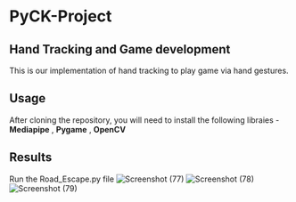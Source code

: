 # PyCK-Project
## Hand Tracking and Game development 
This is our implementation of hand tracking to play game via hand gestures.
## Usage
After cloning the repository, you will need to install the following libraies - **Mediapipe** , **Pygame** , **OpenCV**
## Results
Run the Road_Escape.py file
![Screenshot (77)](https://user-images.githubusercontent.com/81844215/125366719-49567580-e394-11eb-8282-e98766c82bb3.png)
![Screenshot (78)](https://user-images.githubusercontent.com/81844215/125366722-4b203900-e394-11eb-902c-96f097ce9cb8.png)
![Screenshot (79)](https://user-images.githubusercontent.com/81844215/125366725-4ce9fc80-e394-11eb-90f1-6e6d578e630c.png)
